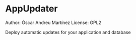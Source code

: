 AppUpdater
==========

Author: Óscar Andreu Martínez
License: GPL2

Deploy automatic updates for your application and database
